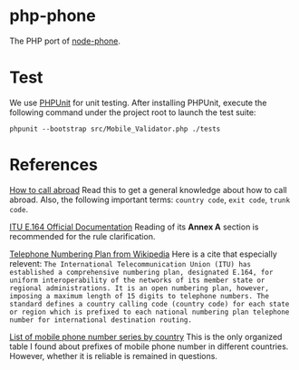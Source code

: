 # php-phone
The PHP port of [node-phone](https://github.com/Automattic/node-phone).

# Test
We use [PHPUnit](https://phpunit.de/) for unit testing. 
After installing PHPUnit, execute the following command under the project root to launch the test suite:

```phpunit --bootstrap src/Mobile_Validator.php ./tests```

# References
[How to call abroad](http://www.howtocallabroad.com/codes.html)
Read this to get a general knowledge about how to call abroad. 
Also, the following important terms: `country code`, `exit code`, `trunk code`.

[ITU E.164 Official Documentation](https://www.itu.int/rec/T-REC-E.164-201011-I/en)
Reading of its **Annex A** section is recommended for the rule clarification.

[Telephone Numbering Plan from Wikipedia](https://en.wikipedia.org/wiki/Telephone_numbering_plan)
Here is a cite that especially relevent:
```The International Telecommunication Union (ITU) has established a comprehensive numbering plan, designated E.164, for uniform interoperability of the networks of its member state or regional administrations. It is an open numbering plan, however, imposing a maximum length of 15 digits to telephone numbers. The standard defines a country calling code (country code) for each state or region which is prefixed to each national numbering plan telephone number for international destination routing.```

[List of mobile phone number series by country](https://en.wikipedia.org/wiki/List_of_mobile_phone_number_series_by_country)
This is the only organized table I found about prefixes of mobile phone number in different countries.
However, whether it is reliable is remained in questions.


